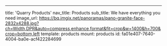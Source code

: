 ---
title: 'Quarry Products'
nav_title: Products
sub_title: We have everything you need
image_url: https://bq.imgix.net/panoramas/pano-granite-face-2832x4288.jpg?ch=Width,DPR&auto=compress,enhance,format&fit=crop&w=1400&h=700&crop=bottom,left
template: products
mount: products
id: fa01e407-7640-4004-ba0e-acf422284699
